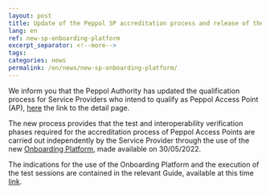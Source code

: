 ```yaml
---
layout: post
title: Update of the Peppol SP accreditation process and release of the Onboarding Platform for the automation of the test phase
lang: en
ref: new-sp-onboarding-platform
excerpt_separator: <!--more-->
tags:
categories: news
permalink: /en/news/new-sp-onboarding-platform/
---
```

We inform you that the Peppol Authority has updated the qualification process for Service Providers who intend to qualify as Peppol Access Point (AP), [here](https://peppol.agid.gov.it/it/qualificazione-ap-smp/) the link to the detail page.
 
The new process provides that the test and interoperability verification phases required for the accreditation process of Peppol Access Points are carried out independently by the Service Provider through the use of the new <a href="https://peppol-onboarding.agid.gov.it/piattaforma-onboarding/" data-proofer-ignore>Onboarding Platform</a>, made available on 30/05/2022.
<!--more-->
The indications for the use of the Onboarding Platform and the execution of the test sessions are contained in the relevant Guide, available at this time [link](https://peppol-docs.agid.gov.it/manuali_utente/onboarding).

